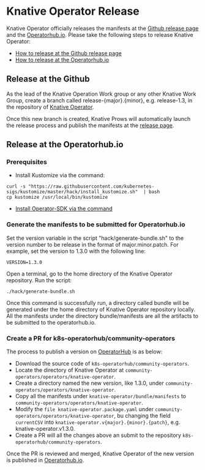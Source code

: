 # Knative Operator Release

Knative Operator officially releases the manifests at the [Github release page](https://github.com/knative/operator/releases) and the [Operatorhub.io](https://operatorhub.io/operator/knative-operator).
Please take the following steps to release Knative Operator:

- [How to release at the Github release page](#release-at-the-github)
- [How to release at the Operatorhub.io](#release-at-the-operatorhubio)

## Release at the Github

As the lead of the Knative Operation Work group or any other Knative Work Group, create a branch called release-{major}.{minor},
e.g. release-1.3, in the repository of [Knative Operator](https://github.com/knative/operator).

Once this new branch is created, Knative Prows will automatically launch the release process and publish the manifests
at the [release page](https://github.com/knative/operator/releases).

## Release at the Operatorhub.io

### Prerequisites

- Install Kustomize via the command:
```aidl
curl -s "https://raw.githubusercontent.com/kubernetes-sigs/kustomize/master/hack/install_kustomize.sh"  | bash
cp kustomize /usr/local/bin/kustomize
```

- [Install Operator-SDK via the command](https://sdk.operatorframework.io/docs/installation/)

### Generate the manifests to be submitted for Operatorhub.io

Set the version variable in the script "hack/generate-bundle.sh" to the version number to be release in the format
of major.minor.patch. For example, set the version to 1.3.0 with the following line:
```aidl
VERSION=1.3.0
```

Open a terminal, go to the home directory of the Knative Operator repository. Run the script:
```shell
./hack/generate-bundle.sh
```

Once this command is successfully run, a directory called bundle will be generated under the home directory of Knative
Operator repository locally. All the manifests under the directory bundle/manifests are all the artifacts to be submitted
to the operatorhub.io.

### Create a PR for k8s-operatorhub/community-operators

The process to publish a version on [OperatorHub](https://operatorhub.io/operator/knative-operator) is as below:
- Download the source code of `k8s-operatorhub/community-operators`.
- Locate the directory of Knative Operator at `community-operators/operators/knative-operator`.
- Create a directory named the new version, like 1.3.0, under `community-operators/operators/knative-operator`.
- Copy all the manifests under `knative-operator/bundle/manifests` to `community-operators/operators/knative-operator`.
- Modify the `file knative-operator.package.yaml` under `community-operators/operators/knative-operator`, bu changing
  the field `currentCSV` into `knative-operator.v{major}.{minor}.{patch}`, e.g. knative-operator.v1.3.0.
- Create a PR will all the changes above an submit to the repository `k8s-operatorhub/community-operators`.

Once the PR is reviewed and merged, Knative Operator of the new version is published in [Operatorhub.io](https://operatorhub.io/operator/knative-operator).
